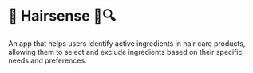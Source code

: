 # :iphone: Hairsense :herb::mag:

An app that helps users identify active ingredients in hair care products, allowing them to select and exclude ingredients based on their specific needs and preferences.
